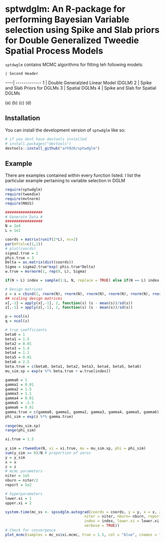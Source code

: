 
# sptwdglm: An R-package for performing Bayesian Variable selection using Spike and Slab priors for Double Generalized Tweedie Spatial Process Models

<!-- badges: start -->
<!-- badges: end -->

`sptdwglm` contains MCMC algorithms for fitting teh following models:

    | Second Header
----| -------------
1   | Double Generalzied Linear Model (DGLM) 
2   | Spike and Slab Priors for DGLMs 
3   | Spatial DGLMs
4   | Spike and Slab for Spatial DGLMs

(a) 
(b) 
(c) 
(d)

## Installation

You can install the development version of `sptwdglm` like so:

``` r
# if you dont have devtools installed
# install.packages("devtools")
devtools::install_github("arh926/sptwdglm")
```

## Example

There are examples contained within every function listed. I list the particular example pertaining to variable selection in DGLM

``` r
require(sptwdglm)
require(tweedie)
require(mvtnorm)
require(MASS)

#################
# Generate Data #
#################
N = 1e4
L = 1e2

coords = matrix(runif(2*L), nc=2)
par(mfcol=c(1,1))
# plot(coords)
sigma2.true = 1
phis.true = 3
Delta = as.matrix(dist(coords))
Sigma = sigma2.true*exp(-phis.true*Delta)
w.true = mvrnorm(1, rep(0, L), Sigma)

if(N > L) index = sample(1:L, N, replace = TRUE) else if(N == L) index = sample(1:L, N, replace = FALSE)

# Design matrices
z = x = cbind(1, rnorm(N), rnorm(N), rnorm(N), rnorm(N), rnorm(N), rnorm(N))
## scaling design matrices
x[,-1] = apply(x[,-1], 2, function(s) (s - mean(s))/sd(s))
z[,-1] = apply(z[,-1], 2, function(s) (s - mean(s))/sd(s))

p = ncol(x)
q = ncol(z)

# true coefficients
beta0 = 1
beta1 = 1.5
beta2 = 0.01
beta3 = 1.4
beta4 = 1.1
beta5 = 0.01
beta6 = 2.5
beta.true = c(beta0, beta1, beta2, beta3, beta4, beta5, beta6)
mu_sim.sp = exp(x %*% beta.true + w.true[index])

gamma0 = 1
gamma1 = 0.01
gamma2 = 1.5
gamma3 = 1.1
gamma4 = 0.01
gamma5 = -2.5
gamma6 = 0.01
gamma.true = c(gamma0, gamma1, gamma2, gamma3, gamma4, gamma5, gamma6)
phi_sim = exp(z %*% gamma.true)
 
range(mu_sim.sp)
range(phi_sim)

xi.true = 1.5
 
y_sim = rtweedie(N, xi = xi.true, mu = mu_sim.sp, phi = phi_sim)
sum(y_sim == 0)/N # proportion of zeros
y = y_sim
x = x
z = z
# mcmc parameters
niter = 1e5
nburn = niter/2
report = 5e2

# hyperparameters
lower.xi = 1
upper.xi = 2

system.time(mc_ss <- spssdglm.autograd(coords = coords, y = y, x = x, z = z,
                                    niter = niter, nburn= nburn, report = report, thin = 20,
                                    index = index, lower.xi = lower.xi, upper.xi = upper.xi,
                                    verbose = TRUE))
# Check for convergence
plot_mcmc(samples = mc_ss$xi.mcmc, true = 1.5, col = "blue", cnames = "xi")
```


